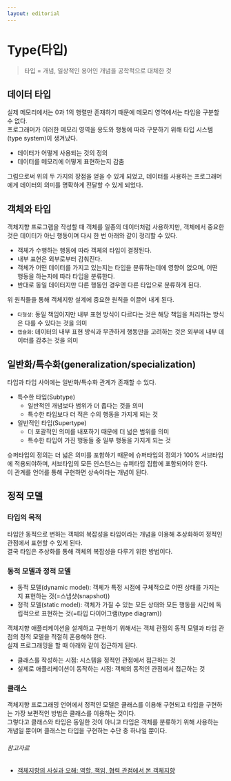 ```yaml
---
layout: editorial
---
```


# Type(타입)

> 타입 = 개념, 일상적인 용어인 개념을 공학적으로 대체한 것

## 데이터 타입

실제 메모리에서는 0과 1의 행렬만 존재하기 때문에 메모리 영역에서는 타입을 구분할 수 없다.  
프로그래머가 이러한 메모리 영역을 용도와 행동에 따라 구분하기 위해 타입 시스템(type system)이 생겨났다.

- 데이터가 어떻게 사용되는 것의 정의
- 데이터를 메모리에 어떻게 표현하는지 감춤

그럼으로써 위의 두 가지의 장점을 얻을 수 있게 되었고, 데이터를 사용하는 프로그래머에게 데이터의 의미를 명확하게 전달할 수 있게 되었다.

## 객체와 타입

객체지향 프로그램을 작성할 때 객체를 일종의 데이터처럼 사용하지만, 객체에서 중요한 것은 데이터가 아닌 행동이며 다시 한 번 아래와 같이 정리할 수 있다.

- 객체가 수행하는 행동에 따라 객체의 타입이 결정된다.
- 내부 표현은 외부로부터 감춰진다.
- 객체가 어떤 데이터를 가지고 있는지는 타입을 분류하는데에 영향이 없으며, 어떤 행동을 하는지에 따라 타입을 분류한다.
- 반대로 동일 데이터지만 다른 행동인 경우엔 다른 타입으로 분류하게 된다.

위 원칙들을 통해 객체지향 설계에 중요한 원칙을 이끌어 내게 된다.

- `다형성`: 동일 책임이지만 내부 표현 방식이 다르다는 것은 해당 책임을 처리하는 방식은 다를 수 있다는 것을 의미
- `캡슐화`: 데이터의 내부 표현 방식과 무관하게 행동만을 고려하는 것은 외부에 내부 데이터를 감추는 것을 의미

## 일반화/특수화(generalization/specialization)

타입과 타입 사이에는 일반화/특수화 관계가 존재할 수 있다.

- 특수한 타입(Subtype)
    - 일반적인 개념보다 범위가 더 좁다는 것을 의미
    - 특수한 타입보다 더 적은 수의 행동을 가지게 되는 것
- 일반적인 타입(Supertype)
    - 더 포괄적인 의미를 내포하기 때문에 더 넓은 범위를 의미
    - 특수한 타입이 가진 행동들 중 일부 행동을 가지게 되는 것

슈퍼타입의 정의는 더 넓은 의미를 포함하기 때문에 슈퍼타입의 정의가 100% 서브타입에 적용되야하며, 서브타입의 모든 인스턴스는 슈퍼타입 집합에 포함되어야 한다.  
이 관계를 언어를 통해 구현하면 상속이라는 개념이 된다.

## 정적 모델

### 타입의 목적

타입안 동적으로 변하는 객체의 복잡성을 타입이라는 개념을 이용해 추상화하여 정적인 관점에서 표현할 수 있게 된다.  
결국 타입은 추상화를 통해 객체의 복잡성을 다루기 위한 방법이다.

### 동적 모델과 정적 모델

- 동적 모델(dynamic model): 객체가 특정 시점에 구체적으로 어떤 상태를 가지는지 표현하는 것(=스냅샷(snapshot))
- 정적 모델(static model): 객체가 가질 수 있는 모든 상태와 모든 행동을 시간에 독립적으로 표현하는 것(=타입 다이어그램(type diagram))

객체지향 애플리케이션을 설계하고 구현하기 위해서는 객체 관점의 동적 모델과 타입 관점의 정적 모델을 적절히 혼용해야 한다.  
실제 프로그래밍을 할 때 아래와 같이 접근하게 된다.

- 클래스를 작성하는 시점: 시스템을 정적인 관점에서 접근하는 것
- 실제로 애플리케이션이 동작하는 시점: 객체의 동적인 관점에서 접근하는 것

### 클래스

객체지향 프로그래밍 언어에서 정적인 모델은 클래스를 이용해 구현되고 타입을 구현하는 가장 보편적인 방법은 클래스를 이용하는 것이다.  
그렇다고 클래스와 타입은 동일한 것이 아니고 타입은 객체를 분류하기 위해 사용하는 개념일 뿐이며 클래스는 타입을 구현하는 수단 중 하나일 뿐이다.

###### 참고자료

- [객체지향의 사실과 오해: 역할, 책임, 협력 관점에서 본 객체지향](https://www.nl.go.kr/seoji/contents/S80100000000.do?schM=intgr_detail_view_isbn&page=1&pageUnit=10&schType=simple&schStr=객체지향의+사실&isbn=9788998139766&cipId=200539082%2C4626710)